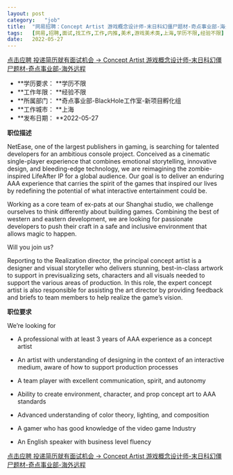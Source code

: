 ```yaml
---
layout:	post
category:	"job"
title:	"网易招聘：Concept Artist 游戏概念设计师-末日科幻僵尸题材-奇点事业部-海外远程-美术-游戏美术类-上海学历不限经验不限"
tags:	[网易,招聘,面试,找工作,工作,内推,美术,游戏美术类,上海,学历不限,经验不限]
date:	2022-05-27
---
```


[点击应聘 投递简历就有面试机会 ->  Concept Artist 游戏概念设计师-末日科幻僵尸题材-奇点事业部-海外远程](http://mobile.bole.netease.com/bole/boleDetail?id=36965&employeeId=346f03c3cda5f04c&key=all)



- **学历要求： **学历不限
- **工作年限： **经验不限
- **所属部门： **奇点事业部-BlackHole工作室-新项目孵化组
- **工作城市： **上海
- **发布日期： **2022-05-27



**职位描述**

NetEase, one of the largest publishers in gaming, is searching for talented developers for an ambitious console project.  Conceived as a cinematic single-player experience that combines emotional storytelling, innovative design, and bleeding-edge technology, we are reimagining the zombie-inspired LifeAfter IP for a global audience. Our goal is to deliver an enduring AAA experience that carries the spirit of the games that inspired our lives by redefining the potential of what interactive entertainment could be.  



Working as a core team of ex-pats at our Shanghai studio, we challenge ourselves to think differently about building games. Combining the best of western and eastern development, we are looking for passionate developers to push their craft in a safe and inclusive environment that allows magic to happen.  



Will you join us?



Reporting to the Realization director, the principal concept artist is a designer and visual storyteller who delivers stunning, best-in-class artwork to support in previsualizing sets, characters and all visuals needed to support the various areas of production. In this role, the expert concept artist is also responsible for assisting the art director by providing feedback and briefs to team members to help realize the game’s vision.





**职位要求**

We’re looking for



-	A professional with at least 3 years of AAA experience as a concept artist

-	An artist with understanding of designing in the context of an interactive medium, aware of how to support production processes

-	A team player with excellent communication, spirit, and autonomy

-	Ability to create environment, character, and prop concept art to AAA standards

-	Advanced understanding of color theory, lighting, and composition

-	A gamer who has good knowledge of the video game Industry 

-	An English speaker with business level fluency





[点击应聘 投递简历就有面试机会 ->  Concept Artist 游戏概念设计师-末日科幻僵尸题材-奇点事业部-海外远程](http://mobile.bole.netease.com/bole/boleDetail?id=36965&employeeId=346f03c3cda5f04c&key=all)